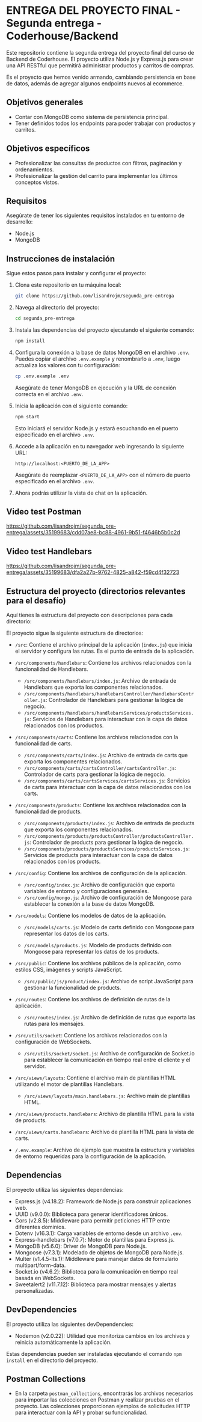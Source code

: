 # ENTREGA DEL PROYECTO FINAL - Segunda entrega - Coderhouse/Backend

Este repositorio contiene la segunda entrega del proyecto final del curso de Backend de Coderhouse. El proyecto utiliza Node.js y Express.js para crear una API RESTful que permitirá administrar productos y carritos de compras.

Es el proyecto que hemos venido armando, cambiando persistencia en base de datos, además de agregar algunos endpoints nuevos al ecommerce.

## Objetivos generales

- Contar con MongoDB como sistema de persistencia principal.
- Tener definidos todos los endpoints para poder trabajar con productos y carritos.

## Objetivos específicos

- Profesionalizar las consultas de productos con filtros, paginación y ordenamientos.
- Profesionalizar la gestión del carrito para implementar los últimos conceptos vistos.

## Requisitos

Asegúrate de tener los siguientes requisitos instalados en tu entorno de desarrollo:

- Node.js
- MongoDB

## Instrucciones de instalación

Sigue estos pasos para instalar y configurar el proyecto:

1. Clona este repositorio en tu máquina local:

   ```bash
   git clone https://github.com/lisandrojm/segunda_pre-entrega
   ```

2. Navega al directorio del proyecto:

   ```bash
   cd segunda_pre-entrega
   ```

3. Instala las dependencias del proyecto ejecutando el siguiente comando:

   ```bash
   npm install
   ```

4. Configura la conexión a la base de datos MongoDB en el archivo `.env`. Puedes copiar el archivo `.env.example` y renombrarlo a `.env`, luego actualiza los valores con tu configuración:

   ```bash
   cp .env.example .env
   ```

   Asegúrate de tener MongoDB en ejecución y la URL de conexión correcta en el archivo `.env`.

5. Inicia la aplicación con el siguiente comando:

   ```bash
   npm start
   ```

   Esto iniciará el servidor Node.js y estará escuchando en el puerto especificado en el archivo `.env`.

6. Accede a la aplicación en tu navegador web ingresando la siguiente URL:

   ```
   http://localhost:<PUERTO_DE_LA_APP>
   ```

   Asegúrate de reemplazar `<PUERTO_DE_LA_APP>` con el número de puerto especificado en el archivo `.env`.

7. Ahora podrás utilizar la vista de chat en la aplicación.

## Video test Postman

https://github.com/lisandrojm/segunda_pre-entrega/assets/35199683/cdd07ae8-bc88-4961-9b51-f4646b5b0c2d

## Video test Handlebars

https://github.com/lisandrojm/segunda_pre-entrega/assets/35199683/dfa2a27b-9762-4825-a842-f59cd4f32723

## Estructura del proyecto (directorios relevantes para el desafío)

Aquí tienes la estructura del proyecto con descripciones para cada directorio:

El proyecto sigue la siguiente estructura de directorios:

- `/src`: Contiene el archivo principal de la aplicación (`index.js`) que inicia el servidor y configura las rutas. Es el punto de entrada de la aplicación.

- `/src/components/handlebars`: Contiene los archivos relacionados con la funcionalidad de Handlebars.

  - `/src/components/handlebars/index.js`: Archivo de entrada de Handlebars que exporta los componentes relacionados.
  - `/src/components/handlebars/handlebarsController/handlebarsController.js`: Controlador de Handlebars para gestionar la lógica de negocio.
  - `/src/components/handlebars/handlebarsServices/productsServices.js`: Servicios de Handlebars para interactuar con la capa de datos relacionados con los productos.

- `/src/components/carts`: Contiene los archivos relacionados con la funcionalidad de carts.

  - `/src/components/carts/index.js`: Archivo de entrada de carts que exporta los componentes relacionados.
  - `/src/components/carts/cartsController/cartsController.js`: Controlador de carts para gestionar la lógica de negocio.
  - `/src/components/carts/cartsServices/cartsServices.js`: Servicios de carts para interactuar con la capa de datos relacionados con los carts.

- `/src/components/products`: Contiene los archivos relacionados con la funcionalidad de products.

  - `/src/components/products/index.js`: Archivo de entrada de products que exporta los componentes relacionados.
  - `/src/components/products/productsController/productsController.js`: Controlador de products para gestionar la lógica de negocio.
  - `/src/components/products/productsServices/productsServices.js`: Servicios de products para interactuar con la capa de datos relacionados con los products.

- `/src/config`: Contiene los archivos de configuración de la aplicación.

  - `/src/config/index.js`: Archivo de configuración que exporta variables de entorno y configuraciones generales.
  - `/src/config/mongo.js`: Archivo de configuración de Mongoose para establecer la conexión a la base de datos MongoDB.

- `/src/models`: Contiene los modelos de datos de la aplicación.

  - `/src/models/carts.js`: Modelo de carts definido con Mongoose para representar los datos de los carts.

  - `/src/models/products.js`: Modelo de products definido con Mongoose para representar los datos de los products.

- `/src/public`: Contiene los archivos públicos de la aplicación, como estilos CSS, imágenes y scripts JavaScript.

  - `/src/public/js/product/index.js`: Archivo de script JavaScript para gestionar la funcionalidad de products.

- `/src/routes`: Contiene los archivos de definición de rutas de la aplicación.

  - `/src/routes/index.js`: Archivo de definición de rutas que exporta las rutas para los mensajes.

- `/src/utils/socket`: Contiene los archivos relacionados con la configuración de WebSockets.

  - `/src/utils/socket/socket.js`: Archivo de configuración de Socket.io para establecer la comunicación en tiempo real entre el cliente y el servidor.

- `/src/views/layouts`: Contiene el archivo main de plantillas HTML utilizando el motor de plantillas Handlebars.

  - `/src/views/layouts/main.handlebars.js`: Archivo main de plantillas HTML.

- `/src/views/products.handlebars`: Archivo de plantilla HTML para la vista de products.

- `/src/views/carts.handlebars`: Archivo de plantilla HTML para la vista de carts.

- `/.env.example`: Archivo de ejemplo que muestra la estructura y variables de entorno requeridas para la configuración de la aplicación.

## Dependencias

El proyecto utiliza las siguientes dependencias:

- Express.js (v4.18.2): Framework de Node.js para construir aplicaciones web.
- UUID (v9.0.0): Biblioteca para generar identificadores únicos.
- Cors (v2.8.5): Middleware para permitir peticiones HTTP entre diferentes dominios.
- Dotenv (v16.3.1): Carga variables de entorno desde un archivo `.env`.
- Express-handlebars (v7.0.7): Motor de plantillas para Express.js.
- MongoDB (v5.6.0): Driver de MongoDB para Node.js.
- Mongoose (v7.3.1): Modelado de objetos de MongoDB para Node.js.
- Multer (v1.4.5-lts.1): Middleware para manejar datos de formulario multipart/form-data.
- Socket.io (v4.6.2): Biblioteca para la comunicación en tiempo real basada en WebSockets.
- Sweetalert2 (v11.7.12): Biblioteca para mostrar mensajes y alertas personalizadas.

## DevDependencies

El proyecto utiliza las siguientes devDependencies:

- Nodemon (v2.0.22): Utilidad que monitoriza cambios en los archivos y reinicia automáticamente la aplicación.

Estas dependencias pueden ser instaladas ejecutando el comando `npm install` en el directorio del proyecto.

## Postman Collections

- En la carpeta `postman_collections`, encontrarás los archivos necesarios para importar las colecciones en Postman y realizar pruebas en el proyecto. Las colecciones proporcionan ejemplos de solicitudes HTTP para interactuar con la API y probar su funcionalidad.
